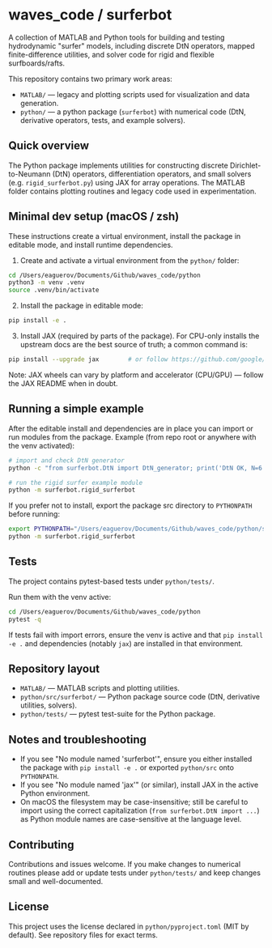 # waves_code / surferbot

A collection of MATLAB and Python tools for building and testing hydrodynamic "surfer" models, including discrete DtN operators, mapped finite-difference utilities, and solver code for rigid and flexible surfboards/rafts.

This repository contains two primary work areas:
- `MATLAB/` — legacy and plotting scripts used for visualization and data generation.
- `python/` — a python package (`surferbot`) with numerical code (DtN, derivative operators, tests, and example solvers).

## Quick overview

The Python package implements utilities for constructing discrete Dirichlet-to-Neumann (DtN) operators, differentiation operators, and small solvers (e.g. `rigid_surferbot.py`) using JAX for array operations. The MATLAB folder contains plotting routines and legacy code used in experimentation.

## Minimal dev setup (macOS / zsh)

These instructions create a virtual environment, install the package in editable mode, and install runtime dependencies.

1. Create and activate a virtual environment from the `python/` folder:

```bash
cd /Users/eaguerov/Documents/Github/waves_code/python
python3 -m venv .venv
source .venv/bin/activate
```

2. Install the package in editable mode:

```bash
pip install -e .
```

3. Install JAX (required by parts of the package). For CPU-only installs the upstream docs are the best source of truth; a common command is:

```bash
pip install --upgrade jax        # or follow https://github.com/google/jax#installation for pinned wheels / GPU support
```

Note: JAX wheels can vary by platform and accelerator (CPU/GPU) — follow the JAX README when in doubt.

## Running a simple example

After the editable install and dependencies are in place you can import or run modules from the package. Example (from repo root or anywhere with the venv activated):

```bash
# import and check DtN generator
python -c "from surferbot.DtN import DtN_generator; print('DtN OK, N=6 -> shape', DtN_generator(6).shape)"

# run the rigid surfer example module
python -m surferbot.rigid_surferbot
```

If you prefer not to install, export the package src directory to `PYTHONPATH` before running:

```bash
export PYTHONPATH="/Users/eaguerov/Documents/Github/waves_code/python/src:$PYTHONPATH"
python -m surferbot.rigid_surferbot
```

## Tests

The project contains pytest-based tests under `python/tests/`.

Run them with the venv active:

```bash
cd /Users/eaguerov/Documents/Github/waves_code/python
pytest -q
```

If tests fail with import errors, ensure the venv is active and that `pip install -e .` and dependencies (notably `jax`) are installed in that environment.

## Repository layout

- `MATLAB/` — MATLAB scripts and plotting utilities.
- `python/src/surferbot/` — Python package source code (DtN, derivative utilities, solvers).
- `python/tests/` — pytest test-suite for the Python package.

## Notes and troubleshooting

- If you see "No module named 'surferbot'", ensure you either installed the package with `pip install -e .` or exported `python/src` onto `PYTHONPATH`.
- If you see "No module named 'jax'" (or similar), install JAX in the active Python environment.
- On macOS the filesystem may be case-insensitive; still be careful to import using the correct capitalization (`from surferbot.DtN import ...`) as Python module names are case-sensitive at the language level.

## Contributing

Contributions and issues welcome. If you make changes to numerical routines please add or update tests under `python/tests/` and keep changes small and well-documented.

## License

This project uses the license declared in `python/pyproject.toml` (MIT by default). See repository files for exact terms.
